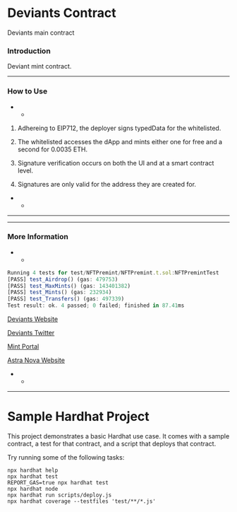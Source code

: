 # Deviants Contract

Deviants main contract 

### Introduction
Deviant mint contract.
* * *

### How to Use
* *
1. Adhereing to EIP712, the deployer signs typedData for the whitelisted.

2. The whitelisted accesses the dApp and mints either one for free and a second for 0.0035 ETH.

3. Signature verification occurs on both the UI and at a smart contract level.

4. Signatures are only valid for the address they are created for.
* *
* * *

* * *
### More Information 
* *

```javascript
Running 4 tests for test/NFTPremint/NFTPremint.t.sol:NFTPremintTest
[PASS] test_Airdrop() (gas: 479753)
[PASS] test_MaxMints() (gas: 143401382)
[PASS] test_Mints() (gas: 232934)
[PASS] test_Transfers() (gas: 497339)
Test result: ok. 4 passed; 0 failed; finished in 87.41ms
```

[Deviants Website](https://www.deviantsnft.com/)

[Deviants Twitter](https://twitter.com/DeviantsNFT)

[Mint Portal](https://www.mint.deviantsnft.com/)

[Astra Nova Website](https://astranova.world/)

* *

* * *


# Sample Hardhat Project

This project demonstrates a basic Hardhat use case. It comes with a sample contract, a test for that contract, and a script that deploys that contract.

Try running some of the following tasks:

```shell
npx hardhat help
npx hardhat test
REPORT_GAS=true npx hardhat test
npx hardhat node
npx hardhat run scripts/deploy.js
npx hardhat coverage --testfiles 'test/**/*.js'
```

